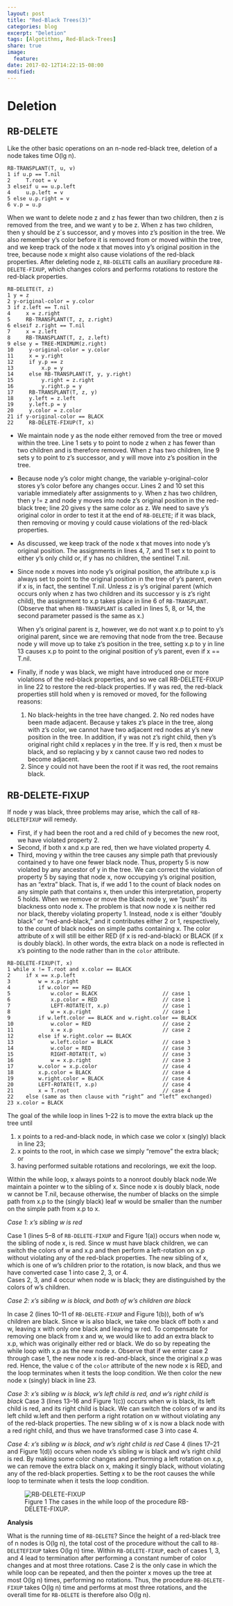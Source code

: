 ```yaml
---
layout: post
title: "Red-Black Trees(3)"
categories: blog
excerpt: "Deletion"
tags: [Algotithms, Red-Black-Trees]
share: true
image:
  feature:
date: 2017-02-12T14:22:15-08:00
modified: 
---
```


# Deletion

## RB-DELETE

Like the other basic operations on an n-node red-black tree, deletion of a node takes
time O(lg n).

```
RB-TRANSPLANT(T, u, v)
1 if u.p == T.nil
2     T.root = v
3 elseif u == u.p.left
4     u.p.left = v
5 else u.p.right = v
6 v.p = u.p
```

When we want to delete node z and z has fewer than two children, then z is removed from the tree, and we
want y to be z. When z has two children, then y should be z´s successor, and y
moves into z’s position in the tree. We also remember y’s color before it is removed
from or moved within the tree, and we keep track of the node x that moves
into y’s original position in the tree, because node x might also cause violations
of the red-black properties. After deleting node z, `RB-DELETE` calls an auxiliary
procedure `RB-DELETE-FIXUP`, which changes colors and performs rotations to
restore the red-black properties.

```
RB-DELETE(T, z)
1 y = z
2 y-original-color = y.color
3 if z.left == T.nil
4     x = z.right
5     RB-TRANSPLANT(T, z, z.right)
6 elseif z.right == T.nil
7     x = z.left
8     RB-TRANSPLANT(T, z, z.left)
9 else y = TREE-MINIMUM(z.right)
10     y-original-color = y.color
11     x = y.right
12     if y.p == z
13         x.p = y
14     else RB-TRANSPLANT(T, y, y.right)
15         y.right = z.right
16         y.right.p = y
17     RB-TRANSPLANT(T, z, y)
18     y.left = z.left
19     y.left.p = y
20     y.color = z.color
21 if y-original-color == BLACK
22     RB-DELETE-FIXUP(T, x)
```

- We maintain node y as the node either removed from the tree or moved within
  the tree. Line 1 sets y to point to node z when z has fewer than two children
  and is therefore removed. When z has two children, line 9 sets y to point to z’s
  successor, and y will move into z’s position in the tree.
- Because node y’s color might change, the variable y-original-color stores y’s
  color before any changes occur. Lines 2 and 10 set this variable immediately
  after assignments to y. When z has two children, then y != z and node y
  moves into node z’s original position in the red-black tree; line 20 gives y the
  same color as z. We need to save y’s original color in order to test it at the
  end of `RB-DELETE`; if it was black, then removing or moving y could cause violations
  of the red-black properties.
- As discussed, we keep track of the node x that moves into node y’s original
  position. The assignments in lines 4, 7, and 11 set x to point to either y’s only
  child or, if y has no children, the sentinel T.nil.
- Since node x moves into node y’s original position, the attribute x.p is always
  set to point to the original position in the tree of y’s parent, even if x is, in fact,
  the sentinel T.nil. Unless z is y’s original parent (which occurs only when z has
  two children and its successor y is z’s right child), the assignment to x.p takes
  place in line 6 of `RB-TRANSPLANT`. (Observe that when `RB-TRANSPLANT` is called in
  lines 5, 8, or 14, the second parameter passed is the same as x.)

  When y’s original parent is z, however, we do not want x.p to point to y’s original
  parent, since we are removing that node from the tree. Because node y will
  move up to take z’s position in the tree, setting x.p to y in line 13 causes x.p
  to point to the original position of y’s parent, even if x == T.nil.
- Finally, if node y was black, we might have introduced one or more violations
  of the red-black properties, and so we call RB-DELETE-FIXUP in line 22 to
  restore the red-black properties. If y was red, the red-black properties still hold
  when y is removed or moved, for the following reasons:

    1. No black-heights in the tree have changed.
	  2. No red nodes have been made adjacent. Because y takes z’s place in the
       tree, along with z’s color, we cannot have two adjacent red nodes at y’s new
       position in the tree. In addition, if y was not z’s right child, then y’s original
       right child x replaces y in the tree. If y is red, then x must be black, and so
       replacing y by x cannot cause two red nodes to become adjacent.
    3. Since y could not have been the root if it was red, the root remains black.

## RB-DELETE-FIXUP

If node y was black, three problems may arise, which the call of `RB-DELETEFIXUP`
will remedy.

- First, if y had been the root and a red child of y becomes the new root, we have
  violated property 2.
- Second, if both x and x.p are red, then we have violated property 4.
- Third, moving y within the tree causes any simple path that previously contained
  y to have one fewer black node. Thus, property 5 is now violated by any ancestor
  of y in the tree. We can correct the violation of property 5 by saying that node
  x, now occupying y’s original position, has an “extra” black. That is, if we add
  1 to the count of black nodes on any simple path that contains x, then under this
  interpretation, property 5 holds. When we remove or move the black node y, we
  “push” its blackness onto node x. The problem is that now node x is neither red
  nor black, thereby violating property 1. Instead, node x is either “doubly black”
  or “red-and-black,” and it contributes either 2 or 1, respectively, to the count
  of black nodes on simple paths containing x. The color attribute of x will still
  be either RED (if x is red-and-black) or BLACK (if x is doubly black). In other
  words, the extra black on a node is reflected in x’s pointing to the node rather
  than in the `color` attribute.

```
RB-DELETE-FIXUP(T, x)
1 while x != T.root and x.color == BLACK
2     if x == x.p.left
3         w = x.p.right
4         if w.color == RED
5             w.color = BLACK                     // case 1
6             x.p.color = RED                     // case 1
7             LEFT-ROTATE(T, x.p)                 // case 1
8             w = x.p.right                       // case 1
9         if w.left.color == BLACK and w.right.color == BLACK
10            w.color = RED                       // case 2
11            x = x.p                             // case 2
12        else if w.right.color == BLACK
13            w.left.color = BLACK                // case 3
14            w.color = RED                       // case 3
15            RIGHT-ROTATE(T, w)                  // case 3
16            w = x.p.right                       // case 3
17        w.color = x.p.color                     // case 4
18        x.p.color = BLACK                       // case 4
19        w.right.color = BLACK                   // case 4
20        LEFT-ROTATE(T, x.p)                     // case 4
21        x = T.root                              // case 4
22    else (same as then clause with “right” and “left” exchanged)
23 x.color = BLACK
```

The goal of the while loop in lines 1–22 is to move the extra black up the tree until

1. x points to a red-and-black node, in which case we color x (singly) black in
   line 23;
2. x points to the root, in which case we simply “remove” the extra black; or
3. having performed suitable rotations and recolorings, we exit the loop.

Within the while loop, x always points to a nonroot doubly black node.We maintain a
pointer w to the sibling of x. Since node x is doubly black, node w cannot be T.nil,
because otherwise, the number of blacks on the simple path from x.p to the (singly
black) leaf w would be smaller than the number on the simple path from x.p to x.

*Case 1: x’s sibling w is red*

Case 1 (lines 5–8 of `RB-DELETE-FIXUP` and Figure 1(a)) occurs when node w, the sibling
of node x, is red. Since w must have black children, we can switch the colors of w and
x.p and then perform a left-rotation on x.p without violating any of the red-black
properties. The new sibling of x, which is one of w’s children prior to the rotation, is
now black, and thus we have converted case 1 into case 2, 3, or 4.  
Cases 2, 3, and 4 occur when node w is black; they are distinguished by the
colors of w’s children.

*Case 2: x’s sibling w is black, and both of w’s children are black*

In case 2 (lines 10–11 of `RB-DELETE-FIXUP` and Figure 1(b)), both of w’s children are
black. Since w is also black, we take one black off both x and w, leaving x with only
one black and leaving w red. To compensate for removing one black from x and w, we would
like to add an extra black to x.p, which was originally either red or black. We do so by
repeating the while loop with x.p as the new node x. Observe that if we enter case 2
through case 1, the new node x is red-and-black, since the original x.p was red. Hence,
the value c of the `color` attribute of the new node x is RED, and the loop terminates
when it tests the loop condition. We then color the new node x (singly) black in line 23.

*Case 3: x’s sibling w is black, w’s left child is red, and w’s right child is black*
Case 3 (lines 13–16 and Figure 1(c)) occurs when w is black, its left child
is red, and its right child is black. We can switch the colors of w and its left
child w.left and then perform a right rotation on w without violating any of the
red-black properties. The new sibling w of x is now a black node with a red right
child, and thus we have transformed case 3 into case 4.

*Case 4: x’s sibling w is black, and w’s right child is red*
Case 4 (lines 17–21 and Figure 1(d)) occurs when node x’s sibling w is black
and w’s right child is red. By making some color changes and performing a left rotation
on x.p, we can remove the extra black on x, making it singly black, without
violating any of the red-black properties. Setting x to be the root causes the while
loop to terminate when it tests the loop condition.

<figure>
	<img src="../../images/RedBlackTree/RB-DELETE-FIXUP.png" alt="RB-DELETE-FIXUP">
	<figcaption>Figure 1 The cases in the while loop of the procedure RB-DELETE-FIXUP.</figcaption>
</figure>

**Analysis**

What is the running time of `RB-DELETE`? Since the height of a red-black tree of n
nodes is O(lg n), the total cost of the procedure without the call to `RB-DELETEFIXUP`
takes O(lg n) time. Within `RB-DELETE-FIXUP`, each of cases 1, 3, and 4
lead to termination after performing a constant number of color changes and at
most three rotations. Case 2 is the only case in which the while loop can be repeated,
and then the pointer x moves up the tree at most O(lg n) times, performing
no rotations. Thus, the procedure `RB-DELETE-FIXUP` takes O(lg n) time and performs
at most three rotations, and the overall time for `RB-DELETE` is therefore
also O(lg n).